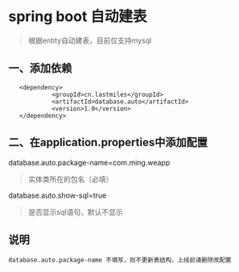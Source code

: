 # spring boot 自动建表
>根据entity自动建表，目前仅支持mysql 
## 一、添加依赖
```
   <dependency>
            <groupId>cn.lastmiles</groupId>
            <artifactId>database.auto</artifactId>
            <version>1.0</version>
   </dependency>
```
## 二、在application.properties中添加配置
database.auto.package-name=com.ming.weapp
>实体类所在的包名（必填）

database.auto.show-sql=true
>是否显示sql语句，默认不显示

## 说明
```
database.auto.package-name 不填写，则不更新表结构，上线前请删除改配置

```